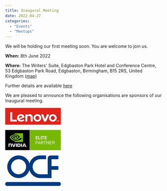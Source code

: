 ```yaml
---
title: Inaugural Meeting
date: 2022-04-27
categories:
  - "Events"
  - "Meetups"
---
```

We will be holding our first meeting soon. You are welcome to join us.

**When:** 8th June 2022

**Where:** The Writers' Suite, Edgbaston Park Hotel and Conference Centre, 53 Edgbaston Park Road, Edgbaston, Birmingham, B15 2RS, United Kingdom ([map](https://goo.gl/maps/x6MygSQ8JwRsx4U9A))

Further details are available [here](/docs/event-8th-june/)

We are pleased to announce the following organisations are sponsors of our Inaugural meeting.

![Lenovo](/images/logo-lenovo.png)

![NVidia](/images/logo-nvidia-elite-partner-s.png)

![OCF](/images/logo-OCF-s.jpg)

<!--more-->